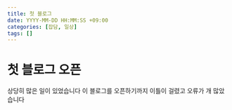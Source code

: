 ```yaml
---
title: 첫 블로그
date: YYYY-MM-DD HH:MM:SS +09:00
categories: [잡담, 일상]
tags: []
---
```


# 첫 블로그 오픈

상당히 많은 일이 있었습니다
이 블로그를 오픈하기까지 이틀이 걸렸고 오류가 개 많았습니다
